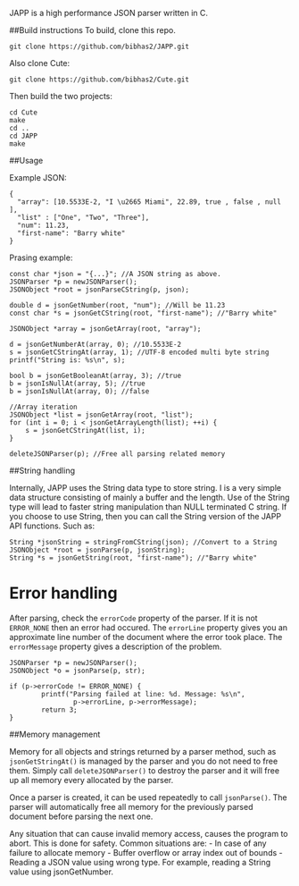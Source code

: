 JAPP is a high performance JSON parser written in C.

##Build instructions
To build, clone this repo. 

```
git clone https://github.com/bibhas2/JAPP.git
```

Also clone Cute:

```
git clone https://github.com/bibhas2/Cute.git
```

Then build the two projects:

```
cd Cute
make
cd ..
cd JAPP
make
```

##Usage

Example JSON:

```
{
  "array": [10.5533E-2, "I \u2665 Miami", 22.89, true , false , null ], 
  "list" : ["One", "Two", "Three"],
  "num": 11.23,
  "first-name": "Barry white"
}
```

Prasing example:

```
const char *json = "{...}"; //A JSON string as above.
JSONParser *p = newJSONParser();
JSONObject *root = jsonParseCString(p, json);

double d = jsonGetNumber(root, "num"); //Will be 11.23
const char *s = jsonGetCString(root, "first-name"); //"Barry white"

JSONObject *array = jsonGetArray(root, "array");

d = jsonGetNumberAt(array, 0); //10.5533E-2
s = jsonGetCStringAt(array, 1); //UTF-8 encoded multi byte string
printf("String is: %s\n", s);

bool b = jsonGetBooleanAt(array, 3); //true
b = jsonIsNullAt(array, 5); //true
b = jsonIsNullAt(array, 0); //false

//Array iteration
JSONObject *list = jsonGetArray(root, "list");
for (int i = 0; i < jsonGetArrayLength(list); ++i) {
	s = jsonGetCStringAt(list, i);
}

deleteJSONParser(p); //Free all parsing related memory
```

##String handling

Internally, JAPP uses the String data type to store string. I is a very simple
data structure consisting of mainly a buffer and the length. Use of the String
type will lead to faster string manipulation than NULL terminated C string. 
If you choose to use String, then you can call the String version of
the JAPP API functions. Such as:

```
String *jsonString = stringFromCString(json); //Convert to a String
JSONObject *root = jsonParse(p, jsonString);
String *s = jsonGetString(root, "first-name"); //"Barry white"
```

Error handling
==============
After parsing, check the `errorCode` property of the parser. If it
is not `ERROR_NONE` then an error had occured. The `errorLine` property
gives you an approximate line number of the document where the error
took place. The `errorMessage` property gives a description of the
problem.

```
JSONParser *p = newJSONParser();
JSONObject *o = jsonParse(p, str);

if (p->errorCode != ERROR_NONE) {
        printf("Parsing failed at line: %d. Message: %s\n",
                p->errorLine, p->errorMessage);
        return 3;
}
```

##Memory management

Memory for all objects and strings returned by a parser method,
such as `jsonGetStringAt()` is managed by the parser and you do not
need to free them.  Simply call `deleteJSONParser()` to destroy the
parser and it will free up all memory every allocated by the parser.

Once a parser is created, it can be used repeatedly to call 
`jsonParse()`. The parser will automatically free all memory for the previously
parsed document before parsing the next one.

Any situation that can cause invalid memory access, causes the program to abort. This is
done for safety. Common situations are:
	- In case of any failure to allocate memory
	- Buffer overflow or array index out of bounds
	- Reading a JSON value using wrong type. For example, reading a String value using 
	jsonGetNumber.

